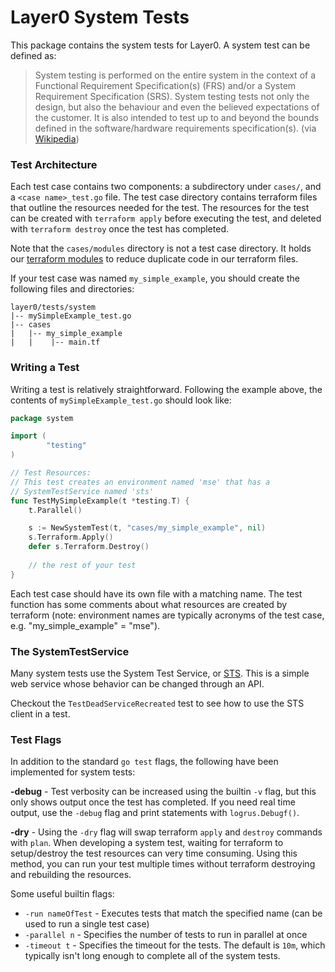 # Layer0 System Tests
This package contains the system tests for Layer0.
A system test can be defined as:
> System testing is performed on the entire system in the context of a Functional Requirement Specification(s) (FRS) and/or a System Requirement Specification (SRS). System testing tests not only the design, but also the behaviour and even the believed expectations of the customer. It is also intended to test up to and beyond the bounds defined in the software/hardware requirements specification(s). (via [Wikipedia](https://en.wikipedia.org/wiki/System_testing))

### Test Architecture
Each test case contains two components: a subdirectory under `cases/`, and a `<case name>_test.go` file.
The test case directory contains terraform files that outline the resources needed for the test. 
The resources for the test can be created with `terraform apply` before executing the test, and deleted with `terraform destroy` once the test has completed.

Note that the `cases/modules` directory is not a test case directory.
It holds our [terraform modules](https://www.terraform.io/docs/modules/usage.html) to reduce duplicate code in our terraform files.

If your test case was named `my_simple_example`, you should create the following files and directories:
```
layer0/tests/system
|-- mySimpleExample_test.go
|-- cases
|   |-- my_simple_example
|   |    |-- main.tf
```

### Writing a Test
Writing a test is relatively straightforward.
Following the example above, the contents of `mySimpleExample_test.go` should look like:
```go
package system

import (
        "testing"
)

// Test Resources:
// This test creates an environment named 'mse' that has a
// SystemTestService named 'sts'
func TestMySimpleExample(t *testing.T) {
    t.Parallel()

    s := NewSystemTest(t, "cases/my_simple_example", nil)
    s.Terraform.Apply()
    defer s.Terraform.Destroy()
 
    // the rest of your test
}
```

Each test case should have its own file with a matching name. 
The test function has some comments about what resources are created by terraform 
(note: environment names are typically acronyms of the test case, e.g. "my_simple_example" = "mse").

### The SystemTestService
Many system tests use the System Test Service, or [STS](https://github.com/quintilesims/sts).
This is a simple web service whose behavior can be changed through an API.

Checkout the `TestDeadServiceRecreated` test to see how to use the STS client in a test. 

### Test Flags
In addition to the standard `go test` flags, the following have been implemented for system tests:

**-debug** - Test verbosity can be increased using the builtin `-v` flag, but this only shows output once the test has completed. 
If you need real time output, use the `-debug` flag and print statements with `logrus.Debugf()`.

**-dry** - Using the `-dry` flag will swap terraform `apply` and `destroy` commands with `plan`.
When developing a system test, waiting for terraform to setup/destroy the test resources can very time consuming. 
Using this method, you can run your test multiple times without terraform destroying and rebuilding the resources.

Some useful builtin flags:
* `-run nameOfTest` - Executes tests that match the specified name (can be used to run a single test case)
* `-parallel n` - Specifies the number of tests to run in parallel at once
* `-timeout t` - Specifies the timeout for the tests. 
The default is `10m`, which typically isn't long enough to complete all of the system tests. 
